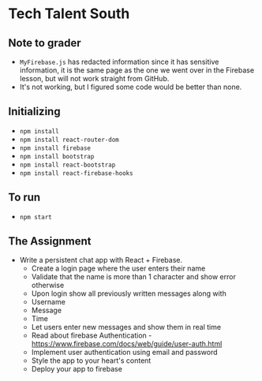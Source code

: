 # Tech Talent South

## Note to grader
* `MyFirebase.js` has redacted information since it has sensitive information, it is the same page as the one we went over in the Firebase lesson, but will not work straight from GitHub.
* It's not working, but I figured some code would be better than none.

## Initializing
* `npm install`
* `npm install react-router-dom`
* `npm install firebase`
* `npm install bootstrap`
* `npm install react-bootstrap`
* `npm install react-firebase-hooks`

## To run
* `npm start`

## The Assignment
* Write a persistent chat app with React + Firebase.
  - Create a login page where the user enters their name
  - Validate that the name is more than 1 character and show error otherwise
  - Upon login show all previously written messages along with
  - Username
  - Message
  - Time
  - Let users enter new messages and show them in real time
  - Read about firebase Authentication - https://www.firebase.com/docs/web/guide/user-auth.html
  - Implement user authentication using email and password
  - Style the app to your heart's content
  - Deploy your app to firebase
